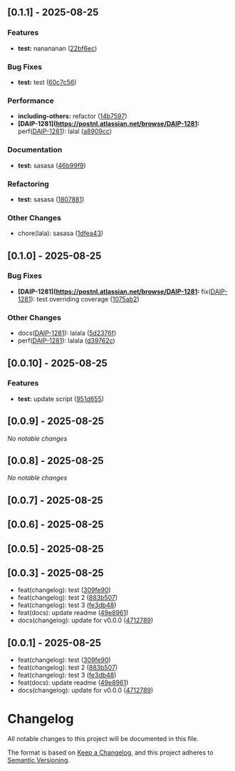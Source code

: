 




## [0.1.1] - 2025-08-25

### Features

* **test:** nanananan ([22bf6ec](https://github.com/AndreaRettaroliPostNL/demo-release-changelog/commit/22bf6ec9587749c63c2809e437e304436a38b047))

### Bug Fixes

* **test:** test ([60c7c56](https://github.com/AndreaRettaroliPostNL/demo-release-changelog/commit/60c7c56a35c4bfeb95f040b48cd57787929fc68c))

### Performance

* **including-others:** refactor ([14b7597](https://github.com/AndreaRettaroliPostNL/demo-release-changelog/commit/14b759797ebded1b9b78808a4e054d363e4e6e6c))
* **[DAIP-1281](https://postnl.atlassian.net/browse/DAIP-1281:** perf([DAIP-1281](https://postnl.atlassian.net/browse/DAIP-1281)): lalal ([a8909cc](https://github.com/AndreaRettaroliPostNL/demo-release-changelog/commit/a8909cc7875af7dab5084266e326d8cc31dfe93f))

### Documentation

* **test:** sasasa ([46b99f9](https://github.com/AndreaRettaroliPostNL/demo-release-changelog/commit/46b99f9845fed0f681cca9c3e2e37652cc1bdbc1))

### Refactoring

* **test:** sasasa ([1807881](https://github.com/AndreaRettaroliPostNL/demo-release-changelog/commit/1807881fa12f0bf5315369998b20569f3f9100c1))

### Other Changes

* chore(lala): sasasa ([1dfea43](https://github.com/AndreaRettaroliPostNL/demo-release-changelog/commit/1dfea4394a8069906a70fe7ab94bae6a1ba9f20c))

## [0.1.0] - 2025-08-25

### Bug Fixes

* **[DAIP-1281](https://postnl.atlassian.net/browse/DAIP-1281:** fix([DAIP-1281](https://postnl.atlassian.net/browse/DAIP-1281)): test overriding coverage ([1075ab2](https://github.com/AndreaRettaroliPostNL/demo-release-changelog/commit/1075ab280c7607fc7e2c4107b9d6ec2320fc87b5))

### Other Changes

* docs([DAIP-1281](https://postnl.atlassian.net/browse/DAIP-1281)): lalala ([5d2376f](https://github.com/AndreaRettaroliPostNL/demo-release-changelog/commit/5d2376f6d7b1b94a1ace62e9bd622aca3d9d00b8))
* perf([DAIP-1281](https://postnl.atlassian.net/browse/DAIP-1281)): lalala ([d39762c](https://github.com/AndreaRettaroliPostNL/demo-release-changelog/commit/d39762c24a9881b4c0798fafe016980caddf8fb0))

## [0.0.10] - 2025-08-25

### Features

* **test:** update script ([951d655](https://github.com/AndreaRettaroliPostNL/demo-release-changelog/commit/951d65514b6cfff490aedcc34baba0f884837fb4))

## [0.0.9] - 2025-08-25

*No notable changes*


## [0.0.8] - 2025-08-25

*No notable changes*


## [0.0.7] - 2025-08-25




## [0.0.6] - 2025-08-25




## [0.0.5] - 2025-08-25





## [0.0.3] - 2025-08-25

* feat(changelog): test ([309fe90](https://github.com/AndreaRettaroliPostNL/demo-release-changelog/commit/309fe90))
* feat(changelog): test 2 ([883b507](https://github.com/AndreaRettaroliPostNL/demo-release-changelog/commit/883b507))
* feat(changelog): test 3 ([fe3db48](https://github.com/AndreaRettaroliPostNL/demo-release-changelog/commit/fe3db48))
* feat(docs): update readme ([49e8961](https://github.com/AndreaRettaroliPostNL/demo-release-changelog/commit/49e8961))
* docs(changelog): update for v0.0.0 ([4712789](https://github.com/AndreaRettaroliPostNL/demo-release-changelog/commit/4712789))



## [0.0.1] - 2025-08-25

* feat(changelog): test ([309fe90](https://github.com/AndreaRettaroliPostNL/demo-release-changelog/commit/309fe90))
* feat(changelog): test 2 ([883b507](https://github.com/AndreaRettaroliPostNL/demo-release-changelog/commit/883b507))
* feat(changelog): test 3 ([fe3db48](https://github.com/AndreaRettaroliPostNL/demo-release-changelog/commit/fe3db48))
* feat(docs): update readme ([49e8961](https://github.com/AndreaRettaroliPostNL/demo-release-changelog/commit/49e8961))
* docs(changelog): update for v0.0.0 ([4712789](https://github.com/AndreaRettaroliPostNL/demo-release-changelog/commit/4712789))



# Changelog

All notable changes to this project will be documented in this file.

The format is based on [Keep a Changelog](https://keepachangelog.com/en/1.0.0/),
and this project adheres to [Semantic Versioning](https://semver.org/spec/v2.0.0.html).
